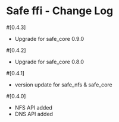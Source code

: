 # Safe ffi - Change Log

#[0.4.3]
- Upgrade for safe_core 0.9.0

#[0.4.2]
- Upgrade for safe_core 0.8.0

#[0.4.1]
- version update for safe_nfs & safe_core

#[0.4.0]
- NFS API added
- DNS API added
